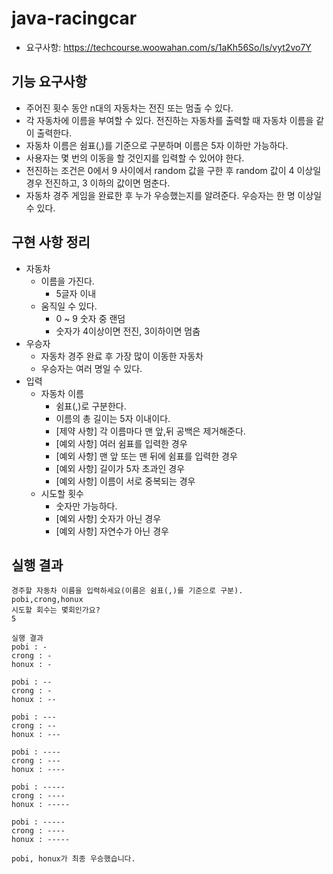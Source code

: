 # java-racingcar
- 요구사항: https://techcourse.woowahan.com/s/1aKh56So/ls/vyt2vo7Y

## 기능 요구사항
- 주어진 횟수 동안 n대의 자동차는 전진 또는 멈출 수 있다.
- 각 자동차에 이름을 부여할 수 있다. 전진하는 자동차를 출력할 때 자동차 이름을 같이 출력한다.
- 자동차 이름은 쉼표(,)를 기준으로 구분하며 이름은 5자 이하만 가능하다.
- 사용자는 몇 번의 이동을 할 것인지를 입력할 수 있어야 한다.
- 전진하는 조건은 0에서 9 사이에서 random 값을 구한 후 random 값이 4 이상일 경우 전진하고, 3 이하의 값이면 멈춘다.
- 자동차 경주 게임을 완료한 후 누가 우승했는지를 알려준다. 우승자는 한 명 이상일 수 있다.

## 구현 사항 정리
- 자동차
    - 이름을 가진다.
        - 5글자 이내
    - 움직일 수 있다.
        - 0 ~ 9 숫자 중 랜덤
        - 숫자가 4이상이면 전진, 3이하이면 멈춤
- 우승자
    - 자동차 경주 완료 후 가장 많이 이동한 자동차
    - 우승자는 여러 명일 수 있다.
- 입력
    - 자동차 이름
        - 쉼표(,)로 구분한다.
        - 이름의 총 길이는 5자 이내이다.
        - [제약 사항] 각 이름마다 맨 앞,뒤 공백은 제거해준다.
        - [예외 사항] 여러 쉼표를 입력한 경우
        - [예외 사항] 맨 앞 또는 맨 뒤에 쉼표를 입력한 경우
        - [예외 사항] 길이가 5자 초과인 경우
        - [예외 사항] 이름이 서로 중복되는 경우
    - 시도할 횟수
        - 숫자만 가능하다.
        - [예외 사항] 숫자가 아닌 경우
        - [예외 사항] 자연수가 아닌 경우

## 실행 결과

```
경주할 자동차 이름을 입력하세요(이름은 쉼표(,)를 기준으로 구분).
pobi,crong,honux
시도할 회수는 몇회인가요?
5

실행 결과
pobi : -
crong : -
honux : -

pobi : --
crong : -
honux : --

pobi : ---
crong : --
honux : ---

pobi : ----
crong : ---
honux : ----

pobi : -----
crong : ----
honux : -----

pobi : -----
crong : ----
honux : -----

pobi, honux가 최종 우승했습니다.
```